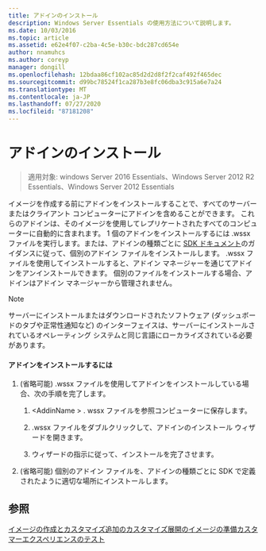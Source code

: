 ```yaml
---
title: アドインのインストール
description: Windows Server Essentials の使用方法について説明します。
ms.date: 10/03/2016
ms.topic: article
ms.assetid: e62e4f07-c2ba-4c5e-b30c-bdc287cd654e
author: nnamuhcs
ms.author: coreyp
manager: dongill
ms.openlocfilehash: 12bdaa86cf102ac85d2d2d8f2f2caf492f465dec
ms.sourcegitcommit: d99bc78524f1ca287b3e8fc06dba3c915a6e7a24
ms.translationtype: MT
ms.contentlocale: ja-JP
ms.lasthandoff: 07/27/2020
ms.locfileid: "87181208"
---
```

# <a name="install-add-ins"></a>アドインのインストール

>適用対象: windows Server 2016 Essentials、Windows Server 2012 R2 Essentials、Windows Server 2012 Essentials

イメージを作成する前にアドインをインストールすることで、すべてのサーバーまたはクライアント コンピューターにアドインを含めることができます。 これらのアドインは、そのイメージを使用してレプリケートされたすべてのコンピューターに自動的に含まれます。 1 個のアドインをインストールするには .wssx ファイルを実行します。または、アドインの種類ごとに [SDK ドキュメント](https://go.microsoft.com/fwlink/?LinkID=248648)のガイダンスに従って、個別のアドイン ファイルをインストールします。 .wssx ファイルを使用してインストールすると、アドイン マネージャーを通じてアドインをアンインストールできます。 個別のファイルをインストールする場合、アドインはアドイン マネージャーから管理されません。

> [!NOTE]
>  サーバーにインストールまたはダウンロードされたソフトウェア (ダッシュボードのタブや正常性通知など) のインターフェイスは、サーバーにインストールされているオペレーティング システムと同じ言語にローカライズされている必要があります。

#### <a name="to-install-an-add-in"></a>アドインをインストールするには

1.  (省略可能) .wssx ファイルを使用してアドインをインストールしている場合、次の手順を完了します。

    1.  <AddinName \> . wssx ファイルを参照コンピューターに保存します。

    2.  .wssx ファイルをダブルクリックして、アドインのインストール ウィザードを開きます。

    3.  ウィザードの指示に従って、インストールを完了させます。

2.  (省略可能) 個別のアドイン ファイルを、アドインの種類ごとに SDK で定義されたように適切な場所にインストールします。

## <a name="see-also"></a>参照
 [イメージの作成とカスタマイズ追加の](Creating-and-Customizing-the-Image.md)[カスタマイズ](Additional-Customizations.md)[展開のイメージの準備](Preparing-the-Image-for-Deployment.md)[カスタマーエクスペリエンスのテスト](Testing-the-Customer-Experience.md)